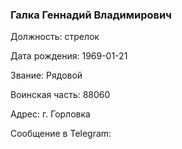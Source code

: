### Галка Геннадий Владимирович

Должность: стрелок

Дата рождения: 1969-01-21

Звание: Рядовой

Воинская часть: 88060

Адрес: г. Горловка

Сообщение в Telegram: []()
